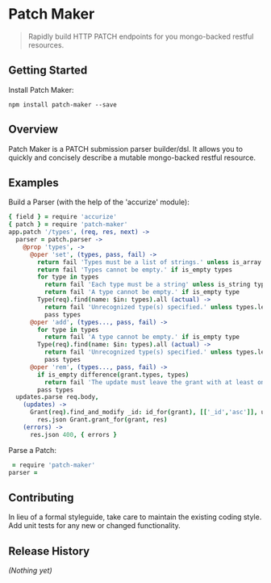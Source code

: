 # Patch Maker

> Rapidly build HTTP PATCH endpoints for you mongo-backed restful resources.

## Getting Started

Install Patch Maker:

```shell
npm install patch-maker --save
```

## Overview

Patch Maker is a PATCH submission parser builder/dsl. It allows you to quickly and concisely describe a mutable mongo-backed restful resource.  

## Examples

Build a Parser (with the help of the 'accurize' module):

```coffee
{ field } = require 'accurize'
{ patch } = require 'patch-maker'
app.patch '/types', (req, res, next) ->
  parser = patch.parser ->
    @prop 'types', ->
      @oper 'set', (types, pass, fail) ->
        return fail 'Types must be a list of strings.' unless is_array types
        return fail 'Types cannot be empty.' if is_empty types
        for type in types
          return fail 'Each type must be a string' unless is_string type
          return fail 'A type cannot be empty.' if is_empty type
        Type(req).find(name: $in: types).all (actual) ->
          return fail 'Unrecognized type(s) specified.' unless types.length is actual.length
          pass types
      @oper 'add', (types..., pass, fail) ->
        for type in types
          return fail 'A type cannot be empty.' if is_empty type
        Type(req).find(name: $in: types).all (actual) ->
          return fail 'Unrecognized type(s) specified.' unless types.length is actual.length
          pass types
      @oper 'rem', (types..., pass, fail) ->
        if is_empty difference(grant.types, types)
          return fail 'The update must leave the grant with at least one type.'
        pass types
  updates.parse req.body,
    (updates) ->
      Grant(req).find_and_modify _id: id_for(grant), [['_id','asc']], updates, new: true, (grant) ->
        res.json Grant.grant_for(grant, res)
    (errors) ->
      res.json 400, { errors }
```


Parse a Patch:

```coffee
 = require 'patch-maker'
parser =
```

## Contributing
In lieu of a formal styleguide, take care to maintain the existing coding style. Add unit tests for any new or changed functionality.

## Release History
_(Nothing yet)_
